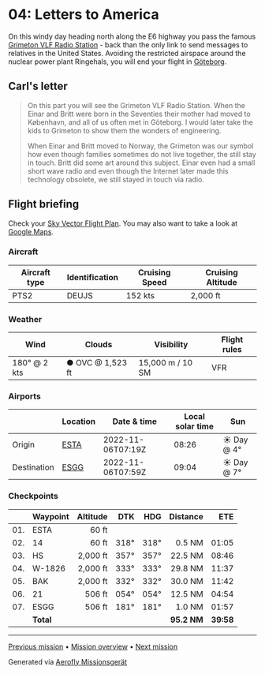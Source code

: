 # 04: Letters to America

On this windy day heading north along the E6 highway you pass the famous [Grimeton VLF Radio Station](https://en.wikipedia.org/wiki/Grimeton_Radio_Station) - back than the only link to send messages to relatives in the United States. Avoiding the restricted airspace around the nuclear power plant Ringehals, you will end your flight in [Göteborg](https://en.wikipedia.org/wiki/Gothenburg).

## Carl's letter

> On this part you will see the Grimeton VLF Radio Station. When the Einar and Britt were born in the Seventies their mother had moved to København, and all of us often met in Göteborg. I would later take the kids to Grimeton to show them the wonders of engineering.
>
> When Einar and Britt moved to Norway, the Grimeton was our symbol how even though families sometimes do not live together, the still stay in touch. Britt did some art around this subject. Einar even had a small short wave radio and even though the Internet later made this technology obsolete, we still stayed in touch via radio.

## Flight briefing

Check your [Sky Vector Flight Plan](https://skyvector.com/?ll=56.28662121770193,12.868488713480104&chart=301&zoom=3&fpl=N0152A020%20ESTA%205640N01249E%205707N01224E%205733N01159E%20ESGG). You may also want to take a look at [Google Maps](https://www.google.com/maps/@?api=1&map_action=map&center=56.28662121770193,12.868488713480104&zoom=12&basemap=terrain).

### Aircraft

| Aircraft type | Identification | Cruising Speed | Cruising Altitude |
| ------------- | -------------- | -------------- | ----------------- |
| PTS2          | DEUJS          | 152 kts        | 2,000 ft          |

### Weather

| Wind         | Clouds           | Visibility       | Flight rules |
| ------------ | ---------------- | ---------------- | ------------ |
| 180° @ 2 kts | ● OVC @ 1,523 ft | 15,000 m / 10 SM | VFR          |

### Airports

|             | Location                                      | Date & time       | Local solar time | Sun        |
| ----------- | --------------------------------------------- | ----------------- | ---------------- | ---------- |
| Origin      | [ESTA](https://www.pilotnav.com/airport/ESTA) | 2022-11-06T07:19Z | 08:26            | ☀ Day @ 4° |
| Destination | [ESGG](https://www.pilotnav.com/airport/ESGG) | 2022-11-06T07:59Z | 09:04            | ☀ Day @ 7° |

### Checkpoints

|     | Waypoint  | Altitude |  DTK |  HDG |    Distance |       ETE |
| :-: | --------- | -------: | ---: | ---: | ----------: | --------: |
| 01. | ESTA      |    60 ft |      |      |             |           |
| 02. | 14        |    60 ft | 318° | 318° |      0.5 NM |     01:05 |
| 03. | HS        | 2,000 ft | 357° | 357° |     22.5 NM |     08:46 |
| 04. | W-1826    | 2,000 ft | 333° | 333° |     29.8 NM |     11:37 |
| 05. | BAK       | 2,000 ft | 332° | 332° |     30.0 NM |     11:42 |
| 06. | 21        |   506 ft | 054° | 054° |     12.5 NM |     04:54 |
| 07. | ESGG      |   506 ft | 181° | 181° |      1.0 NM |     01:57 |
|     | **Total** |          |      |      | **95.2 NM** | **39:58** |

---

[Previous mission](./03_crossing_to_sweden.md) • [Mission overview](./README.md) • [Next mission](./05_the_swedish_hinterlands.md)

Generated via [Aerofly Missionsgerät](https://github.com/fboes/aerofly-missions)
